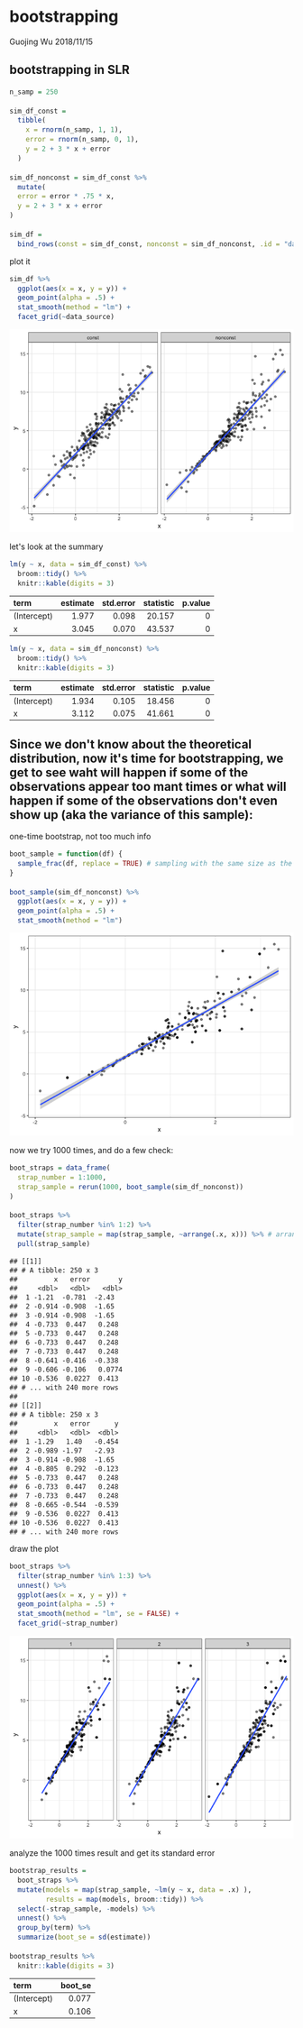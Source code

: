 bootstrapping
================
Guojing Wu
2018/11/15

bootstrapping in SLR
--------------------

``` r
n_samp = 250

sim_df_const = 
  tibble(
    x = rnorm(n_samp, 1, 1),
    error = rnorm(n_samp, 0, 1),
    y = 2 + 3 * x + error
  )

sim_df_nonconst = sim_df_const %>% 
  mutate(
  error = error * .75 * x,
  y = 2 + 3 * x + error
)

sim_df = 
  bind_rows(const = sim_df_const, nonconst = sim_df_nonconst, .id = "data_source") 
```

plot it

``` r
sim_df %>% 
  ggplot(aes(x = x, y = y)) + 
  geom_point(alpha = .5) +
  stat_smooth(method = "lm") +
  facet_grid(~data_source)
```

![](bootstrapping_files/figure-markdown_github/unnamed-chunk-2-1.png)

let's look at the summary

``` r
lm(y ~ x, data = sim_df_const) %>% 
  broom::tidy() %>% 
  knitr::kable(digits = 3)
```

| term        |  estimate|  std.error|  statistic|  p.value|
|:------------|---------:|----------:|----------:|--------:|
| (Intercept) |     1.977|      0.098|     20.157|        0|
| x           |     3.045|      0.070|     43.537|        0|

``` r
lm(y ~ x, data = sim_df_nonconst) %>% 
  broom::tidy() %>% 
  knitr::kable(digits = 3)
```

| term        |  estimate|  std.error|  statistic|  p.value|
|:------------|---------:|----------:|----------:|--------:|
| (Intercept) |     1.934|      0.105|     18.456|        0|
| x           |     3.112|      0.075|     41.661|        0|

Since we don't know about the theoretical distribution, now it's time for bootstrapping, we get to see waht will happen if some of the observations appear too mant times or what will happen if some of the observations don't even show up (aka the variance of this sample):
-------------------------------------------------------------------------------------------------------------------------------------------------------------------------------------------------------------------------------------------------------------------------------

one-time bootstrap, not too much info

``` r
boot_sample = function(df) {
  sample_frac(df, replace = TRUE) # sampling with the same size as the original sample
}

boot_sample(sim_df_nonconst) %>% 
  ggplot(aes(x = x, y = y)) + 
  geom_point(alpha = .5) +
  stat_smooth(method = "lm")
```

![](bootstrapping_files/figure-markdown_github/unnamed-chunk-5-1.png)

now we try 1000 times, and do a few check:

``` r
boot_straps = data_frame(
  strap_number = 1:1000,
  strap_sample = rerun(1000, boot_sample(sim_df_nonconst))
)

boot_straps %>% 
  filter(strap_number %in% 1:2) %>% 
  mutate(strap_sample = map(strap_sample, ~arrange(.x, x))) %>% # arrange by x
  pull(strap_sample)
```

    ## [[1]]
    ## # A tibble: 250 x 3
    ##         x   error       y
    ##     <dbl>   <dbl>   <dbl>
    ##  1 -1.21  -0.781  -2.43  
    ##  2 -0.914 -0.908  -1.65  
    ##  3 -0.914 -0.908  -1.65  
    ##  4 -0.733  0.447   0.248 
    ##  5 -0.733  0.447   0.248 
    ##  6 -0.733  0.447   0.248 
    ##  7 -0.733  0.447   0.248 
    ##  8 -0.641 -0.416  -0.338 
    ##  9 -0.606 -0.106   0.0774
    ## 10 -0.536  0.0227  0.413 
    ## # ... with 240 more rows
    ## 
    ## [[2]]
    ## # A tibble: 250 x 3
    ##         x   error      y
    ##     <dbl>   <dbl>  <dbl>
    ##  1 -1.29   1.40   -0.454
    ##  2 -0.989 -1.97   -2.93 
    ##  3 -0.914 -0.908  -1.65 
    ##  4 -0.805  0.292  -0.123
    ##  5 -0.733  0.447   0.248
    ##  6 -0.733  0.447   0.248
    ##  7 -0.733  0.447   0.248
    ##  8 -0.665 -0.544  -0.539
    ##  9 -0.536  0.0227  0.413
    ## 10 -0.536  0.0227  0.413
    ## # ... with 240 more rows

draw the plot

``` r
boot_straps %>% 
  filter(strap_number %in% 1:3) %>% 
  unnest() %>% 
  ggplot(aes(x = x, y = y)) + 
  geom_point(alpha = .5) +
  stat_smooth(method = "lm", se = FALSE) +
  facet_grid(~strap_number) 
```

![](bootstrapping_files/figure-markdown_github/unnamed-chunk-7-1.png)

analyze the 1000 times result and get its standard error

``` r
bootstrap_results = 
  boot_straps %>% 
  mutate(models = map(strap_sample, ~lm(y ~ x, data = .x) ),
         results = map(models, broom::tidy)) %>% 
  select(-strap_sample, -models) %>% 
  unnest() %>% 
  group_by(term) %>% 
  summarize(boot_se = sd(estimate))

bootstrap_results %>% 
  knitr::kable(digits = 3)
```

| term        |  boot\_se|
|:------------|---------:|
| (Intercept) |     0.077|
| x           |     0.106|
